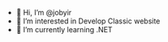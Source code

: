 - 👋 Hi, I’m @jobyir
- 👀 I’m interested in Develop Classic website
- 🌱 I’m currently learning .NET


<!---
jobyir/jobyir is a ✨ special ✨ repository because its `README.md` (this file) appears on your GitHub profile.
You can click the Preview link to take a look at your changes.
--->
